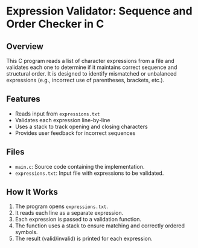 # Expression Validator: Sequence and Order Checker in C

## Overview

This C program reads a list of character expressions from a file and validates each one to determine if it maintains correct sequence and structural order. It is designed to identify mismatched or unbalanced expressions (e.g., incorrect use of parentheses, brackets, etc.).

## Features

- Reads input from `expressions.txt`
- Validates each expression line-by-line
- Uses a stack to track opening and closing characters
- Provides user feedback for incorrect sequences

## Files

- `main.c`: Source code containing the implementation.
- `expressions.txt`: Input file with expressions to be validated.

## How It Works

1. The program opens `expressions.txt`.
2. It reads each line as a separate expression.
3. Each expression is passed to a validation function.
4. The function uses a stack to ensure matching and correctly ordered symbols.
5. The result (valid/invalid) is printed for each expression.
